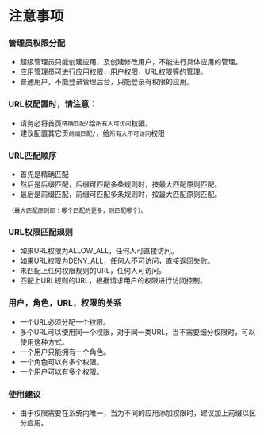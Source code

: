 # 注意事项

### 管理员权限分配
* 超级管理员只能创建应用，及创建修改用户，不能进行具体应用的管理。
* 应用管理员可进行应用权限，用户权限，URL权限等的管理。
* 普通用户，不能登录管理后台，只能登录有权限的应用。

### URL权配置时，请注意：
* 请务必将首页`精确匹配/`给`所有人可访问`权限。
* 建议配置其它页`前缀匹配/`，给`所有人不可访问`权限

### URL匹配顺序
* 首先是精确匹配
* 然后是后缀匹配，后缀可匹配多条规则时，按最大匹配原则匹配。
* 最后是前缀匹配，前缀可匹配多条规则时，按最大匹配原则匹配。

`（最大匹配原则即：哪个匹配的更多，则匹配哪个）。`

### URL权限匹配规则
* 如果URL权限为ALLOW_ALL，任何人可直接访问。
* 如果URL权限为DENY_ALL，任何人不可访问，直接返回失败。
* 未匹配上任何权限规则的URL，任何人可访问。
* 匹配上URL规则的URL，根据请求用户的权限进行访问控制。


###  用户，角色，URL，权限的关系
* 一个URL必须分配一个权限。
* 多个URL可以使用同一个权限，对于同一类URL，当不需要细分权限时，可以使用这种方式。
* 一个用户只能拥有一个角色。
* 一个角色可以有多个权限。
* 一个用户可以有多个权限。

### 使用建议
* 由于权限需要在系统内唯一，当为不同的应用添加权限时，建议加上前缀以区分应用。